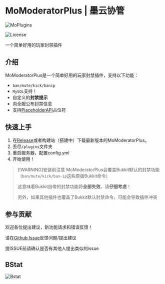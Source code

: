 # MoModeratorPlus | 墨云协管

![MoPlugins](https://img.shields.io/badge/PoweredBy-OpenMoPlugin-blue)

![License](https://img.shields.io/github/license/moran0710/MoModeratorPlus)

一个简单好用的玩家封禁插件

## 介绍

MoModeratorPlus是一个简单好用的玩家封禁插件，支持以下功能：

 - `ban/mute/kick/banip`
 - `MySQL`支持！
 - 自定义的**封禁提示**
 - 向全服公布封禁信息
 - 支持[PlaceholderAPI](https://www.spigotmc.org/resources/placeholderapi.6245/)占位符
  
## 快速上手

1. 在[Release](https://github.com/moran0710/MoModeratorPlus/releases)或者构建站（搭建中）下载最新版本的MoModeratorPlus。
2. 丢尽`/plugins`文件夹
3. 重启服务器，配置config.yml
4. 开始使用！

> [!WARNING]安装前注意
> MoModeratorPlus会覆盖Bukkit默认的封禁功能（`ban/mute/kick/ban-ip`这些原版Bukkit命令）
> 
> 这意味着Bukkit自带的封禁功能将**全部失效**，请**仔细考虑**！
>
> 另外，如果其他插件也覆盖了Bukkit默认封禁命令，可能会导致插件冲突

## 参与贡献

欢迎各位提出建议，新功能请求和错误反馈！

请在[Github Issue](https://github.com/moran0710/MoModeratorPlus/issues)反馈问题/提出建议

提ISSUE前请确认是否有其他人提出类似的issue

## BStat

![Bstat](https://bstats.org/signatures/bukkit/MoModeratorPlus.svg)
